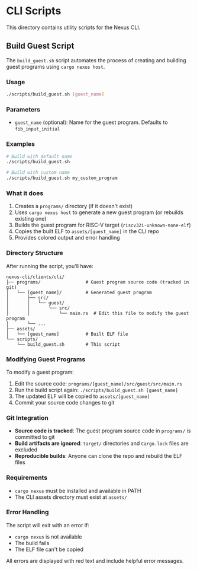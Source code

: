 # CLI Scripts

This directory contains utility scripts for the Nexus CLI.

## Build Guest Script

The `build_guest.sh` script automates the process of creating and building guest programs using `cargo nexus host`.

### Usage

```bash
./scripts/build_guest.sh [guest_name]
```

### Parameters

- `guest_name` (optional): Name for the guest program. Defaults to `fib_input_initial`

### Examples

```bash
# Build with default name
./scripts/build_guest.sh

# Build with custom name
./scripts/build_guest.sh my_custom_program
```

### What it does

1. Creates a `programs/` directory (if it doesn't exist)
2. Uses `cargo nexus host` to generate a new guest program (or rebuilds existing one)
3. Builds the guest program for RISC-V target (`riscv32i-unknown-none-elf`)
4. Copies the built ELF to `assets/[guest_name]` in the CLI repo
5. Provides colored output and error handling

### Directory Structure

After running the script, you'll have:

```
nexus-cli/clients/cli/
├── programs/                 # Guest program source code (tracked in git)
│   └── [guest_name]/         # Generated guest program
│       ├── src/
│       │   └── guest/
│       │       └── src/
│       │           └── main.rs  # Edit this file to modify the guest program
│       └── ...
├── assets/
│   └── [guest_name]          # Built ELF file
└── scripts/
    └── build_guest.sh        # This script
```

### Modifying Guest Programs

To modify a guest program:

1. Edit the source code: `programs/[guest_name]/src/guest/src/main.rs`
2. Run the build script again: `./scripts/build_guest.sh [guest_name]`
3. The updated ELF will be copied to `assets/[guest_name]`
4. Commit your source code changes to git

### Git Integration

- **Source code is tracked**: The guest program source code in `programs/` is committed to git
- **Build artifacts are ignored**: `target/` directories and `Cargo.lock` files are excluded
- **Reproducible builds**: Anyone can clone the repo and rebuild the ELF files

### Requirements

- `cargo nexus` must be installed and available in PATH
- The CLI assets directory must exist at `assets/`

### Error Handling

The script will exit with an error if:
- `cargo nexus` is not available
- The build fails
- The ELF file can't be copied

All errors are displayed with red text and include helpful error messages. 